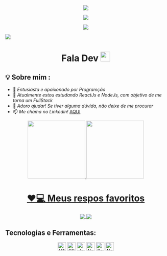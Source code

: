 <div align="center"

<a href="https://www.instagram.com/henrique_allves26" target="_blank"><img src="https://img.shields.io/badge/-Instagram-%23E4405F?style=for-the-badge&logo=instagram&logoColor=white" target="_blank"></a>

<a href="mailto:fabricioohh@gmail.com"><img src="https://img.shields.io/badge/-Gmail-ff9800?style=for-the-badge&logo=gmail&logoColor=white" target="_blank"></a>

<a href="[https://www.instagram.com/henrique_allves26/](https://www.linkedin.com/in/fabricio-henrique-a56310170/)" target="_blank"><img src="https://img.shields.io/badge/-LinkedIn-%230077B5?style=for-the-badge&logo=linkedin&logoColor=white" target="_blank"></a>

</div>






<a href="https://www.linkedin.com/in/ricardo-zamboni-3906471b3/" target="_blank"><img src="https://img.shields.io/badge/-LinkedIn-%230077B5?style=for-the-badge&logo=linkedin&logoColor=white" target="_blank"></a>





  <h1 align="center" >Fala Dev  <img src="https://media.giphy.com/media/hvRJCLFzcasrR4ia7z/giphy.gif" width="30px"></h1>


## 💡 Sobre mim :
- 🔭 *Entusiasta e apaixonado por Programção*
- 🌱 *Atualmente estou estudando ReactJs e NodeJs, com objetivo de me torna um FullStack*
- 🤔 *Adoro ajudar! Se tiver alguma dúvida, não deixe de me procurar*
- 📫 *Me chama no Linkedin!* <a href="https://www.linkedin.com/in/fabricio-henrique-a56310170/">AQUI</a>


<div align="center">
  <a href="https://github.com/fabricio-26">
  <img height="180em" src="https://github-readme-stats.vercel.app/api/top-langs/?username=fabricio-26&layout=compact&langs_count=7&theme=react&hide_border=true"/>
  <img height="180em" src="https://github-readme-stats.vercel.app/api?username=fabricio-26&show_icons=true&theme=react&include_all_commits=true&count_private=true&hide_border=true"/>
</div>



<h1 align="center" >❤💻 Meus respos favoritos </h1>
<div align="center">
 <a href="https://github.com/fabricio-26/API-REST">
  <img align="center" src="https://github-readme-stats.vercel.app/api/pin/?username=fabricio-26&repo=API-REST&theme=react&hide_border=true" />
</a>
<a href="https://github.com/fabricio-26/ToDo-React">
  <img align="center" src="https://github-readme-stats.vercel.app/api/pin/?username=fabricio-26&repo=ToDo-React&theme=react&hide_border=true" />
</a>
</div>



## Tecnologias e Ferramentas:
<div align="center">
 <img height="26" alt="HTML5" src="https://img.shields.io/badge/html5%20-%23E34F26.svg?&style=for-the-badge&logo=html5&logoColor=white"/> <img height="26" alt="CSS3" src="https://img.shields.io/badge/css3%20-%231572B6.svg?&style=for-the-badge&logo=css3&logoColor=white"/> <img height="26" alt="JavaScript" src="https://img.shields.io/badge/javascript%20-%23323330.svg?&style=for-the-badge&logo=javascript&logoColor=%23F7DF1E"/> <img height="26" alt="NodeJS" 
 src="https://img.shields.io/badge/typescript%20-%23007ACC.svg?&style=for-the-badge&logo=typescript&logoColor=white"/>
<img height="26" alt="React" src="https://img.shields.io/badge/react%20-%2320232a.svg?&style=for-the-badge&logo=react&logoColor=%2361DAFB"/> <img height="26" alt="Next
  <img height="26" alt="MongoDB" src="https://img.shields.io/badge/mongodb%20-%2320232a.svg?&style=for-the-badge&logo=mongodb&logoColor=green"/> <img height="26" alt="MongoDB
  
</div>


